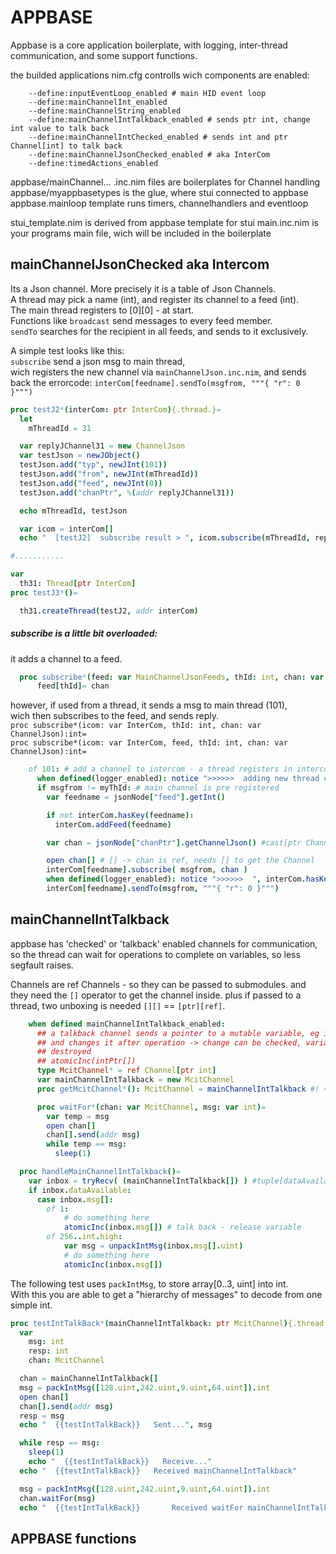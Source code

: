 # APPBASE

Appbase is a core application boilerplate,
with logging, inter-thread communication, and some support functions.

the builded applications nim.cfg controlls wich components are enabled:
```
    --define:inputEventLoop_enabled # main HID event loop
    --define:mainChannelInt_enabled 
    --define:mainChannelString_enabled
    --define:mainChannelIntTalkback_enabled # sends ptr int, change int value to talk back
    --define:mainChannelIntChecked_enabled # sends int and ptr Channel[int] to talk back
    --define:mainChannelJsonChecked_enabled # aka InterCom
    --define:timedActions_enabled
```

appbase/mainChannel... .inc.nim files are boilerplates for Channel handling
appbase/myappbasetypes is the glue, where stui connected to appbase
appbase.mainloop template runs timers, channelhandlers and eventloop

stui_template.nim is derived from appbase template for stui
main.inc.nim is your programs main file, wich will be included in the boilerplate

## mainChannelJsonChecked aka Intercom

Its a Json channel. More precisely it is a table of Json Channels.  
A thread may pick a name (int), and register its channel to a feed (int).  
The main thread registers to [0][0] - at start.  
Functions like `broadcast` send messages to every feed member.  
`sendTo` searches for the recipient in all feeds, and sends to it exclusively.  

A simple test looks like this:  
`subscribe` send a json msg to main thread,  
wich registers the new channel via `mainChannelJson.inc.nim`, and sends back the errorcode: 
`interCom[feedname].sendTo(msgfrom, """{ "r": 0 }""")`

```nim
proc testJ2*(interCom: ptr InterCom){.thread.}=
  let
    mThreadId = 31

  var replyJChannel31 = new ChannelJson
  var testJson = newJObject()
  testJson.add("typ", newJInt(101))
  testJson.add("from", newJInt(mThreadId))
  testJson.add("feed", newJInt(0))
  testJson.add("chanPtr", %(addr replyJChannel31))

  echo mThreadId, testJson

  var icom = interCom[]
  echo "  [testJ2]  subscribe result > ", icom.subscribe(mThreadId, replyJChannel31)

#...........

var
  th31: Thread[ptr InterCom]
proc testJ3*()=

  th31.createThread(testJ2, addr interCom)
```

  
##### subscribe is a little bit overloaded:
it adds a channel to a feed.  

```nim
  proc subscribe*(feed: var MainChannelJsonFeeds, thId: int, chan: var ChannelJson)=
      feed[thId]= chan
```
however, if used from a thread, it sends a msg to main thread (101),  
wich then subscribes to the feed, and sends reply.  
`proc subscribe*(icom: var InterCom, thId: int, chan: var ChannelJson):int=`   
`proc subscribe*(icom: var InterCom, feed, thId: int, chan: var ChannelJson):int=`  


```nim
    of 101: # add a channel to intercom - a thread registers in intercom
      when defined(logger_enabled): notice ">>>>>>  adding new thread comm channel \n", inbox.msg
      if msgfrom != myThId: # main channel is pre registered
        var feedname = jsonNode["feed"].getInt()

        if not interCom.hasKey(feedname):
          interCom.addFeed(feedname)

        var chan = jsonNode["chanPtr"].getChannelJson() #cast[ptr ChannelJson](cast[uint](jsonNode["chanPtr"].getInt()))[]

        open chan[] # [] -> chan is ref, needs [] to get the Channel
        interCom[feedname].subscribe( msgfrom, chan )
        when defined(logger_enabled): notice ">>>>>>  ", interCom.hasKey(0)
        interCom[feedname].sendTo(msgfrom, """{ "r": 0 }""")

```


## mainChannelIntTalkback

appbase has 'checked' or 'talkback' enabled channels for communication,
so the thread can wait for operations to complete on variables, so
less segfault raises.

Channels are ref Channels - so they can be passed to submodules.
and they need the `[]` operator to get the channel inside.
plus if passed to a thread, two unboxing is needed `[][]` == `[ptr][ref]`.

```nim
    when defined mainChannelIntTalkback_enabled:
      ## a talkback channel sends a pointer to a mutable variable, eg int,
      ## and changes it after operation -> change can be checked, variable can be
      ## destroyed
      ## atomicInc(intPtr[])
      type McitChannel* = ref Channel[ptr int]
      var mainChannelIntTalkback = new McitChannel
      proc getMcitChannel*(): McitChannel = mainChannelIntTalkback #! <-- getter -----

      proc waitFor*(chan: var McitChannel, msg: var int)=
        var temp = msg
        open chan[]
        chan[].send(addr msg)
        while temp == msg:
          sleep(1)
```
```nim
  proc handleMainChannelIntTalkback()=
    var inbox = tryRecv( (mainChannelIntTalkback[]) ) #tuple[dataAvailable: bool, msg: TMsg]
    if inbox.dataAvailable:
      case inbox.msg[]:
        of 1:
            # do something here
            atomicInc(inbox.msg[]) # talk back - release variable
        of 256..int.high:
            var msg = unpackIntMsg(inbox.msg[].uint)
            # do something here
            atomicInc(inbox.msg[])
```
The following test uses `packIntMsg`, to store array[0..3, uint] into int.  
With this you are able to get a "hierarchy of messages" to decode from one simple int.  
```nim
proc testIntTalkBack*(mainChannelIntTalkback: ptr McitChannel){.thread.}=
  var 
    msg: int
    resp: int
    chan: McitChannel

  chan = mainChannelIntTalkback[]
  msg = packIntMsg([128.uint,242.uint,9.uint,64.uint]).int
  open chan[]
  chan[].send(addr msg)
  resp = msg
  echo "  {{testIntTalkBack}}   Sent...", msg

  while resp == msg:
    sleep(1)
    echo "  {{testIntTalkBack}}   Receive..."
  echo "  {{testIntTalkBack}}   Received mainChannelIntTalkback"

  msg = packIntMsg([128.uint,242.uint,9.uint,64.uint]).int
  chan.waitFor(msg)
  echo "  {{testIntTalkBack}}       Received waitFor mainChannelIntTalkback"


```

## APPBASE functions